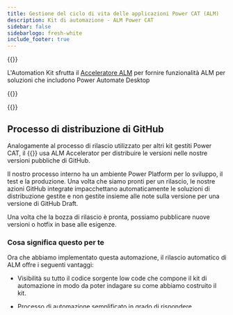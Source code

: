```yaml
---
title: Gestione del ciclo di vita delle applicazioni Power CAT (ALM)
description: Kit di automazione - ALM Power CAT
sidebar: false
sidebarlogo: fresh-white
include_footer: true
---
```

{{<slideStyles>}}

<div class="optional">

L'Automation Kit sfrutta il [Acceleratore ALM](https://aka.ms/aa4pp) per fornire funzionalità ALM per soluzioni che includono Power Automate Desktop

</div>

{{<presentation slides="1,2">}}


<div class="optional">

{{<presentationStyles>}}

## Processo di distribuzione di GitHub

Analogamente al processo di rilascio utilizzato per altri kit gestiti Power CAT, il {{<product-name>}} usa ALM Accelerator per distribuire le versioni nelle nostre versioni pubbliche di GitHub.

Il nostro processo interno ha un ambiente Power Platform per lo sviluppo, il test e la produzione. Una volta che siamo pronti per un rilascio, le nostre azioni GitHub integrate impacchettano automaticamente le soluzioni di distribuzione gestite e non gestite insieme alle note sulla versione per una versione di GitHub Draft.

Una volta che la bozza di rilascio è pronta, possiamo pubblicare nuove versioni o hotfix in base alle esigenze.

### Cosa significa questo per te

Ora che abbiamo implementato questa automazione, il rilascio automatico di ALM offre i seguenti vantaggi:

- Visibilità su tutto il codice sorgente low code che compone il kit di automazione in modo da poter indagare su come abbiamo costruito il kit.

- Processo di automazione semplificato in grado di rispondere rapidamente a bug o problemi e fornire hotfix se necessario.

- Compilazione automatica di tutti i bug e le funzionalità inclusi in una versione.

- Includiamo Power Apps, Power Automate, Common Data Service e Power Automate Desktop come parte del nostro processo ALM per la nostra integrazione continua / distribuzione continua.

## Cartina stradale

Puoi esaminare i nostri elementi di backlog relativi all'ALM aperti nel nostro [Registro dei problemi di GitHub](https://github.com/microsoft/powercat-automation-kit/issues?q=is%3Aissue+is%3Aopen+label%3Aalm)

Nel complesso, ci basiamo sulle funzionalità esistenti di Power Platform e Microsoft DevOps insieme ad ALM Accelerator. Questa combinazione ci consente di concentrarci su estensioni specifiche che aiutano con l'iperautomzione.

## Valutazione

{{<questions name="/features/alm/powercat.json" completed="Thank you for providing feedback" showNavigationButtons=false >}}

</div>

{{<slide  id="slide1" audio="features/alm/powercat/overview.mp3" description="Power CAT ALM Overview" localImage="/images/illustrations/alm-roadmap-2022-11.svg" >}}

Il team Power CAT utilizza l'acceleratore ALM per creare e distribuire ciascuno dei nostri [Rilascia](https://github.com/microsoft/powercat-automation-kit/releases).

Ogni versione promuove modifiche dal nostro sviluppo in ambienti di test e produzione. Le soluzioni Power Platform all'interno del kit usano un processo automatizzato per creare pacchetti di risorse per la distribuzione nelle versioni pubbliche di GitHub.

Nelle tappe future espanderemo la piattaforma esistente [Caratteristiche di ALM](/it/features/alm) per fornire esempi su come includere regole di convalida e confronto visivo di esempi RPA come parte del processo DevOps.  

{{</slide>}}

{{<slide  id="slide2" audio="features/alm/powercat/release-process.mp3" description="Power CAT Automation Kit Release Checker" localImage="/images/illustrations/alm-powercat-process.svg" >}}

Di seguito vengono descritti i passaggi chiave del processo di rilascio di Automation Kit:

1. Le modifiche apportate nel nostro ambiente di sviluppo Power Platform vengono salvate in un ramo nel repository GitHub pubblico

2. Quando le modifiche sono pronte per l'inclusione in una versione di prova, vengono unite nel ramo principale utilizzando una richiesta pull. Prima che la richiesta pull possa essere completata, la pipeline di convalida di Azure DevOps deve essere completata correttamente e la richiesta pull deve essere esaminata.

3. Una volta che la richiesta pull ha superato i controlli automatici e ricevuto l'approvazione della revisione, può essere unita al ramo principale. Questa unione attiva la pipeline di compilazione di Azure DevOps di test che pubblica la build gestita nell'ambiente Power Platform di test.

4. Dopo i test interni, la pipeline di produzione di Azure DevOps viene attivata manualmente per generare una distribuzione di Production Power Platform.

5. Una volta che è pronta una release, la pipeline di Azure DevOps di rilascio crea una bozza di rilascio che include note sulla versione e asset di compilazione. La build di rilascio finale chiuderà tutti i problemi aperti e chiuderà la fase cardine. Tag di compilazione pubblicato nel repository GitHub con un'etichetta Month e Year applicata.

{{</slide>}}
